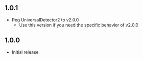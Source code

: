 ## 1.0.1
* Peg UniversalDetector2 to v2.0.0
  * Use this version if you need the specific behavior of v2.0.0

## 1.0.0

* Initial release
